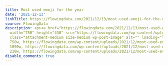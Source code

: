 ```yaml
---
title: Most used emoji for the year
date: '2021-12-13'
linkTitle: https://flowingdata.com/2021/12/13/most-used-emoji-for-the-year/
source: FlowingData
description: <p><a href="https://flowingdata.com/2021/12/13/most-used-emoji-for-the-year/"><img
  width="750" height="430" src="https://flowingdata.com/wp-content/uploads/2021/12/most-used-emoji-750x430.png"
  class="attachment-medium size-medium wp-post-image" alt="" loading="lazy" srcset="https://flowingdata.com/wp-content/uploads/2021/12/most-used-emoji-750x430.png
  750w, https://flowingdata.com/wp-content/uploads/2021/12/most-used-emoji-1090x625.png
  1090w, https://flowingdata.com/wp-content/uploads/2021/12/most-used-emoji-210x120.png
  210w, https://flowingdata.com/wp-content/uploads/2021/12/most-used-emoji-7 ...
disable_comments: true
---
```

<p><a href="https://flowingdata.com/2021/12/13/most-used-emoji-for-the-year/"><img width="750" height="430" src="https://flowingdata.com/wp-content/uploads/2021/12/most-used-emoji-750x430.png" class="attachment-medium size-medium wp-post-image" alt="" loading="lazy" srcset="https://flowingdata.com/wp-content/uploads/2021/12/most-used-emoji-750x430.png 750w, https://flowingdata.com/wp-content/uploads/2021/12/most-used-emoji-1090x625.png 1090w, https://flowingdata.com/wp-content/uploads/2021/12/most-used-emoji-210x120.png 210w, https://flowingdata.com/wp-content/uploads/2021/12/most-used-emoji-7 ...